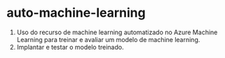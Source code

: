 # auto-machine-learning
1. Uso do recurso de machine learning automatizado no Azure Machine Learning para treinar e avaliar um modelo de machine learning. 
2. Implantar e testar o modelo treinado.
